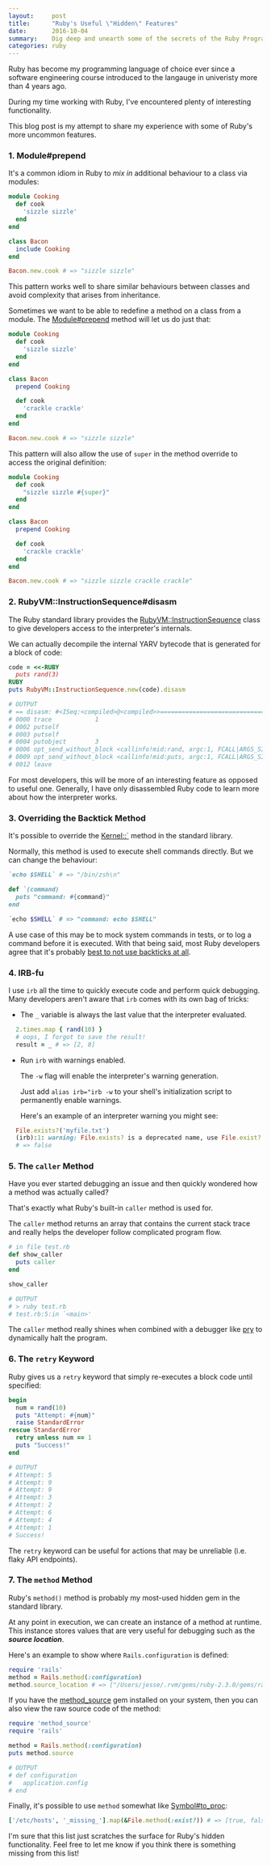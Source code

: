 ```yaml
---
layout:     post
title:      "Ruby's Useful \"Hidden\" Features"
date:       2016-10-04
summary:    Dig deep and unearth some of the secrets of the Ruby Programming Language
categories: ruby
---
```


Ruby has become my programming language of choice ever since a software engineering course introduced to the langauge in univeristy more than 4 years ago.

During my time working with Ruby, I've encountered plenty of interesting functionality.

This blog post is my attempt to share my experience with some of Ruby's more uncommon features.

### 1. Module#prepend

It's a common idiom in Ruby to _mix in_ additional behaviour to a class via modules:

```ruby
module Cooking
  def cook
    'sizzle sizzle'
  end
end

class Bacon
  include Cooking
end

Bacon.new.cook # => "sizzle sizzle"
```

This pattern works well to share similar behaviours between classes and avoid complexity that arises from inheritance.

Sometimes we want to be able to redefine a method on a class from a module. The [Module#prepend](http://ruby-doc.org/core-2.3.1/Module.html#method-i-prepend) method will let us do just that:

```ruby
module Cooking
  def cook
    'sizzle sizzle'
  end
end

class Bacon
  prepend Cooking

  def cook
    'crackle crackle'
  end
end

Bacon.new.cook # => "sizzle sizzle"
```

This pattern will also allow the use of `super` in the method override to access the original definition:

```ruby
module Cooking
  def cook
    "sizzle sizzle #{super}"
  end
end

class Bacon
  prepend Cooking

  def cook
    'crackle crackle'
  end
end

Bacon.new.cook # => "sizzle sizzle crackle crackle"
```

### 2. RubyVM::InstructionSequence#disasm

The Ruby standard library provides the [RubyVM::InstructionSequence](http://ruby-doc.org/core-2.3.1/RubyVM/InstructionSequence.html) class to give developers access to the interpreter's internals.

We can actually decompile the internal YARV bytecode that is generated for a block of code:

```ruby
code = <<-RUBY
  puts rand(3)
RUBY
puts RubyVM::InstructionSequence.new(code).disasm

# OUTPUT
# == disasm: #<ISeq:<compiled>@<compiled>>================================
# 0000 trace            1                                               (   1)
# 0002 putself
# 0003 putself
# 0004 putobject        3
# 0006 opt_send_without_block <callinfo!mid:rand, argc:1, FCALL|ARGS_SIMPLE>, <callcache>
# 0009 opt_send_without_block <callinfo!mid:puts, argc:1, FCALL|ARGS_SIMPLE>, <callcache>
# 0012 leave
```

For most developers, this will be more of an interesting feature as opposed to useful one. Generally, I have only disassembled Ruby code to learn more about how the interpreter works.

### 3. Overriding the Backtick Method

It's possible to override the [Kernel::`](http://ruby-doc.org/core-2.3.1/Kernel.html#method-i-60) method in the standard library.

Normally, this method is used to execute shell commands directly. But we can change the behaviour:

```ruby
`echo $SHELL` # => "/bin/zsh\n"

def `(command)
  puts "command: #{command}"
end

`echo $SHELL` # => "command: echo $SHELL"
```

A use case of this may be to mock system commands in tests, or to log a command before it is executed. With that being said, most Ruby developers agree that it's probably [best to not use backticks at all]( http://www.hilman.io/blog/2016/01/stop-using-backtick-to-run-shell-command-in-ruby/).

### 4. IRB-fu

I use `irb` all the time to quickly execute code and perform quick debugging. Many developers aren't aware that `irb` comes with its own bag of tricks:

  * The `_` variable is always the last value that the interpreter evaluated.

```ruby
  2.times.map { rand(10) }
  # oops, I forgot to save the result!
  result = _ # => [2, 8]
```

  * Run `irb` with warnings enabled.

    The `-w` flag will enable the interpreter's warning generation.

    Just add `alias irb="irb -w` to your shell's initialization script to permanently enable warnings.

    Here's an example of an interpreter warning you might see:

```ruby
  File.exists?('myfile.txt')
  (irb):1: warning: File.exists? is a deprecated name, use File.exist? instead
  # => false
```

### 5. The `caller` Method

Have you ever started debugging an issue and then quickly wondered how a method was actually called?

That's exactly what Ruby's built-in `caller` method is used for.

The `caller` method returns an array that contains the current stack trace and really helps the developer follow complicated program flow.

```ruby
# in file test.rb
def show_caller
  puts caller
end

show_caller

# OUTPUT
# > ruby test.rb
# test.rb:5:in `<main>'
```

The `caller` method really shines when combined with a debugger like [pry](https://rubygems.org/gems/pry) to dynamically halt the program.

### 6. The `retry` Keyword

Ruby gives us a `retry` keyword that simply re-executes a block code until specified:

```ruby
begin
  num = rand(10)
  puts "Attempt: #{num}"
  raise StandardError
rescue StandardError
  retry unless num == 1
  puts "Success!"
end

# OUTPUT
# Attempt: 5
# Attempt: 9
# Attempt: 9
# Attempt: 3
# Attempt: 2
# Attempt: 6
# Attempt: 4
# Attempt: 1
# Success!
```

The `retry` keyword can be useful for actions that may be unreliable (i.e. flaky API endpoints).

### 7. The `method` Method

Ruby's `method()` method is probably my most-used hidden gem in the standard library.

At any point in execution, we can create an instance of a method at runtime. This instance stores values that are very useful for debugging such as the ***source location***.

Here's an example to show where `Rails.configuration` is defined:

```ruby
require 'rails'
method = Rails.method(:configuration)
method.source_location # => ["/Users/jesse/.rvm/gems/ruby-2.3.0/gems/railties-5.0.0/lib/rails.rb", 43]
```

If you have the [method_source](https://rubygems.org/gems/method_source) gem installed on your system, then you can also view the raw source code of the method:

```ruby
require 'method_source'
require 'rails'

method = Rails.method(:configuration)
puts method.source

# OUTPUT
# def configuration
#   application.config
# end
```

Finally, it's possible to use `method` somewhat like [Symbol#to_proc](http://ruby-doc.org/core-2.3.1/Symbol.html#method-i-to_proc):

```ruby
['/etc/hosts', '_missing_'].map(&File.method(:exist?)) # => [true, false]
```

I'm sure that this list just scratches the surface for Ruby's hidden functionality. Feel free to let me know if you think there is something missing from this list!
